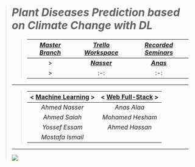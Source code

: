 > # ***Plant Diseases Prediction based on Climate Change with DL***
>> | <a href="https://github.com/AhmedNasser1601/Plant-Diseases-Prediction">***Master Branch***</a> | <a href="https://trello.com/b/Mw7xAdzG">***Trello Workspace***</a> | <a href="https://youtube.com/playlist?list=PL36BSHgSRtG-4dsKaMgvQVcDek2VSNdEe">***Recorded Seminars***</a> |
>> | :-: | :-: | :-: |
>>> | <a href="https://github.com/AhmedNasser1601">***Nasser***</a> | <a href="https://github.com/Anasss885">***Anas***</a> | <a href="https://github.com/Ahmedsalahemam">***Salah***</a> | <a href="https://github.com/Muhammad-Hishamm">***Hesham***</a> | <a href="https://github.com/YossefEFM">***Yossef***</a> | <a href="https://github.com/ahmedbasha10">***Hassan***</a> | <a href="https://github.com/MostafaEsma3il">***Mostafa***</a> |
>>> | :-: | :-: | :-: | :-: | :-: | :-: | :-: |
> ___
>> | < <a href="https://github.com/AhmedNasser1601/Plant-Diseases-Prediction/tree/ML">**Machine Learning**</a> > | < <a href="https://github.com/AhmedNasser1601/Plant-Diseases-Prediction/tree/Web">**Web Full-Stack**</a> > |
>> | :-: | :-: |
>> | *Ahmed Nasser* | *Anas Alaa* |
>> | *Ahmed Salah* | *Mohamed Hesham* |
>> | *Yossef Essam* | *Ahmed Hassan* |
>> | *Mostafa Ismail* | |
> ___
> <img src="https://user-images.githubusercontent.com/60184582/206036891-14eddd15-38cf-474c-856a-2736cbdf9c48.png">
